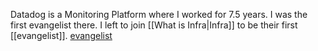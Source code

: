Datadog is a Monitoring Platform where I worked for 7.5 years. I was the first evangelist there. I left to join [[What is Infra|Infra]] to be their first [[evangelist]]. [evangelist](evangelist.md)

